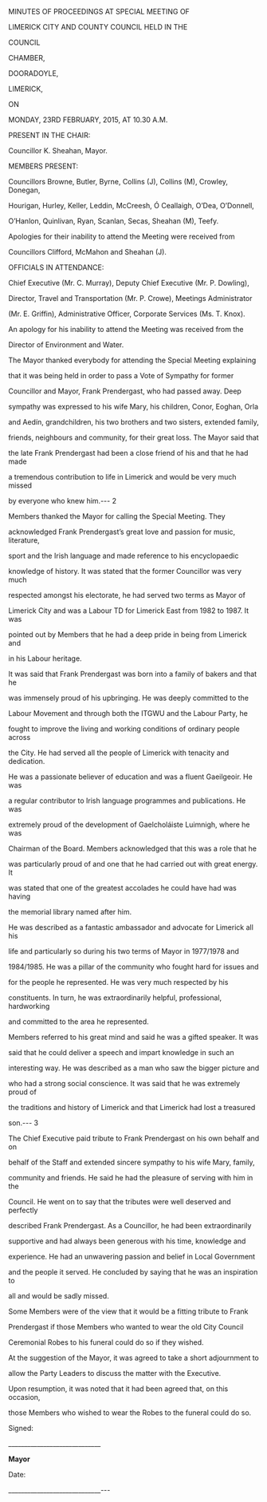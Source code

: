 MINUTES OF PROCEEDINGS AT SPECIAL MEETING OF

LIMERICK CITY AND COUNTY COUNCIL HELD IN THE

COUNCIL

CHAMBER,

DOORADOYLE,

LIMERICK,

ON

MONDAY, 23RD FEBRUARY, 2015, AT 10.30 A.M.

PRESENT IN THE CHAIR:

Councillor K. Sheahan, Mayor.

MEMBERS PRESENT:

Councillors Browne, Butler, Byrne, Collins (J), Collins (M), Crowley, Donegan,

Hourigan, Hurley, Keller, Leddin, McCreesh, Ó Ceallaigh, O’Dea, O’Donnell,

O’Hanlon, Quinlivan, Ryan, Scanlan, Secas, Sheahan (M), Teefy.

Apologies for their inability to attend the Meeting were received from

Councillors Clifford, McMahon and Sheahan (J).

OFFICIALS IN ATTENDANCE:

Chief Executive (Mr. C. Murray), Deputy Chief Executive (Mr. P. Dowling),

Director, Travel and Transportation (Mr. P. Crowe), Meetings Administrator

(Mr. E. Griffin), Administrative Officer, Corporate Services (Ms. T. Knox).

An apology for his inability to attend the Meeting was received from the

Director of Environment and Water.

The Mayor thanked everybody for attending the Special Meeting explaining

that it was being held in order to pass a Vote of Sympathy for former

Councillor and Mayor, Frank Prendergast, who had passed away. Deep

sympathy was expressed to his wife Mary, his children, Conor, Eoghan, Orla

and Aedín, grandchildren, his two brothers and two sisters, extended family,

friends, neighbours and community, for their great loss. The Mayor said that

the late Frank Prendergast had been a close friend of his and that he had made

a tremendous contribution to life in Limerick and would be very much missed

by everyone who knew him.---
2

Members thanked the Mayor for calling the Special Meeting. They

acknowledged Frank Prendergast’s great love and passion for music, literature,

sport and the Irish language and made reference to his encyclopaedic

knowledge of history. It was stated that the former Councillor was very much

respected amongst his electorate, he had served two terms as Mayor of

Limerick City and was a Labour TD for Limerick East from 1982 to 1987. It was

pointed out by Members that he had a deep pride in being from Limerick and

in his Labour heritage.

It was said that Frank Prendergast was born into a family of bakers and that he

was immensely proud of his upbringing. He was deeply committed to the

Labour Movement and through both the ITGWU and the Labour Party, he

fought to improve the living and working conditions of ordinary people across

the City. He had served all the people of Limerick with tenacity and dedication.

He was a passionate believer of education and was a fluent Gaeilgeoir. He was

a regular contributor to Irish language programmes and publications. He was

extremely proud of the development of Gaelcholáiste Luimnigh, where he was

Chairman of the Board. Members acknowledged that this was a role that he

was particularly proud of and one that he had carried out with great energy. It

was stated that one of the greatest accolades he could have had was having

the memorial library named after him.

He was described as a fantastic ambassador and advocate for Limerick all his

life and particularly so during his two terms of Mayor in 1977/1978 and

1984/1985. He was a pillar of the community who fought hard for issues and

for the people he represented. He was very much respected by his

constituents. In turn, he was extraordinarily helpful, professional, hardworking

and committed to the area he represented.

Members referred to his great mind and said he was a gifted speaker. It was

said that he could deliver a speech and impart knowledge in such an

interesting way. He was described as a man who saw the bigger picture and

who had a strong social conscience. It was said that he was extremely proud of

the traditions and history of Limerick and that Limerick had lost a treasured

son.---
3

The Chief Executive paid tribute to Frank Prendergast on his own behalf and on

behalf of the Staff and extended sincere sympathy to his wife Mary, family,

community and friends. He said he had the pleasure of serving with him in the

Council. He went on to say that the tributes were well deserved and perfectly

described Frank Prendergast. As a Councillor, he had been extraordinarily

supportive and had always been generous with his time, knowledge and

experience. He had an unwavering passion and belief in Local Government

and the people it served. He concluded by saying that he was an inspiration to

all and would be sadly missed.

Some Members were of the view that it would be a fitting tribute to Frank

Prendergast if those Members who wanted to wear the old City Council

Ceremonial Robes to his funeral could do so if they wished.

At the suggestion of the Mayor, it was agreed to take a short adjournment to

allow the Party Leaders to discuss the matter with the Executive.

Upon resumption, it was noted that it had been agreed that, on this occasion,

those Members who wished to wear the Robes to the funeral could do so.

Signed:

\_\_\_\_\_\_\_\_\_\_\_\_\_\_\_\_\_\_\_\_\_\_\_\_\_\_\_\_\_

**Mayor**

Date:

\_\_\_\_\_\_\_\_\_\_\_\_\_\_\_\_\_\_\_\_\_\_\_\_\_\_\_\_\_---
